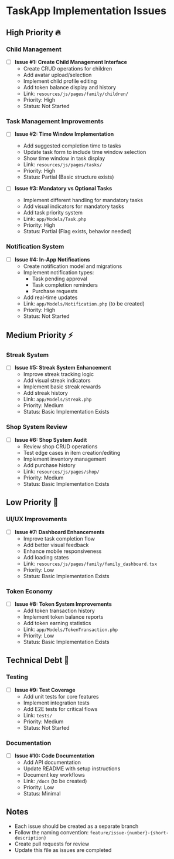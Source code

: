 # TaskApp Implementation Issues

## High Priority 🔥

### Child Management

- [ ] **Issue #1: Create Child Management Interface**
  - Create CRUD operations for children
  - Add avatar upload/selection
  - Implement child profile editing
  - Add token balance display and history
  - Link: `resources/js/pages/family/children/`
  - Priority: High
  - Status: Not Started

### Task Management Improvements

- [ ] **Issue #2: Time Window Implementation**

  - Add suggested completion time to tasks
  - Update task form to include time window selection
  - Show time window in task display
  - Link: `resources/js/pages/tasks/`
  - Priority: High
  - Status: Partial (Basic structure exists)

- [ ] **Issue #3: Mandatory vs Optional Tasks**
  - Implement different handling for mandatory tasks
  - Add visual indicators for mandatory tasks
  - Add task priority system
  - Link: `app/Models/Task.php`
  - Priority: High
  - Status: Partial (Flag exists, behavior needed)

### Notification System

- [ ] **Issue #4: In-App Notifications**
  - Create notification model and migrations
  - Implement notification types:
    - Task pending approval
    - Task completion reminders
    - Purchase requests
  - Add real-time updates
  - Link: `app/Models/Notification.php` (to be created)
  - Priority: High
  - Status: Not Started

## Medium Priority ⚡

### Streak System

- [ ] **Issue #5: Streak System Enhancement**
  - Improve streak tracking logic
  - Add visual streak indicators
  - Implement basic streak rewards
  - Add streak history
  - Link: `app/Models/Streak.php`
  - Priority: Medium
  - Status: Basic Implementation Exists

### Shop System Review

- [ ] **Issue #6: Shop System Audit**
  - Review shop CRUD operations
  - Test edge cases in item creation/editing
  - Implement inventory management
  - Add purchase history
  - Link: `resources/js/pages/shop/`
  - Priority: Medium
  - Status: Basic Implementation Exists

## Low Priority 📌

### UI/UX Improvements

- [ ] **Issue #7: Dashboard Enhancements**
  - Improve task completion flow
  - Add better visual feedback
  - Enhance mobile responsiveness
  - Add loading states
  - Link: `resources/js/pages/family/family_dashboard.tsx`
  - Priority: Low
  - Status: Basic Implementation Exists

### Token Economy

- [ ] **Issue #8: Token System Improvements**
  - Add token transaction history
  - Implement token balance reports
  - Add token earning statistics
  - Link: `app/Models/TokenTransaction.php`
  - Priority: Low
  - Status: Basic Implementation Exists

## Technical Debt 🔧

### Testing

- [ ] **Issue #9: Test Coverage**
  - Add unit tests for core features
  - Implement integration tests
  - Add E2E tests for critical flows
  - Link: `tests/`
  - Priority: Medium
  - Status: Not Started

### Documentation

- [ ] **Issue #10: Code Documentation**
  - Add API documentation
  - Update README with setup instructions
  - Document key workflows
  - Link: `/docs` (to be created)
  - Priority: Low
  - Status: Minimal

## Notes

- Each issue should be created as a separate branch
- Follow the naming convention: `feature/issue-{number}-{short-description}`
- Create pull requests for review
- Update this file as issues are completed

